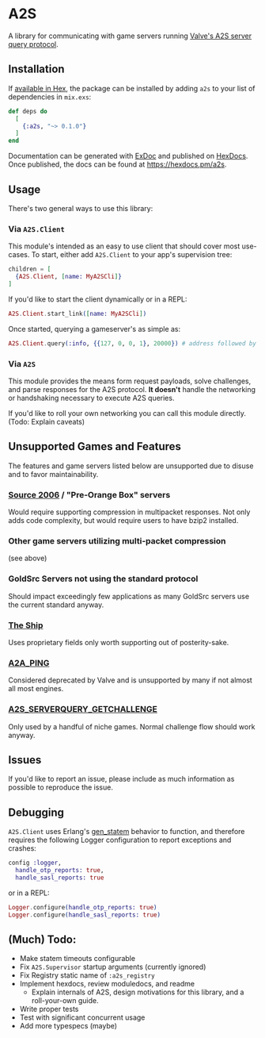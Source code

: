 # A2S

A library for communicating with game servers running [Valve's A2S server query protocol](https://developer.valvesoftware.com/wiki/Server_queries).

## Installation

If [available in Hex](https://hex.pm/docs/publish), the package can be installed
by adding `a2s` to your list of dependencies in `mix.exs`:

```elixir
def deps do
  [
    {:a2s, "~> 0.1.0"}
  ]
end
```

Documentation can be generated with [ExDoc](https://github.com/elixir-lang/ex_doc)
and published on [HexDocs](https://hexdocs.pm). Once published, the docs can
be found at <https://hexdocs.pm/a2s>.

## Usage
There's two general ways to use this library:

### Via `A2S.Client`

This module's intended as an easy to use client that should cover most use-cases. To start, either add `A2S.Client` to your app's supervision tree:
```Elixir
children = [
  {A2S.Client, [name: MyA2SCli]}
]
```
If you'd like to start the client dynamically or in a REPL: 
```Elixir
A2S.Client.start_link([name: MyA2SCli])
```

Once started, querying a gameserver's as simple as:
```Elixir
A2S.Client.query(:info, {{127, 0, 0, 1}, 20000}) # address followed by port
```

### Via `A2S`
This module provides the means form request payloads, solve challenges, and parse responses for the A2S protocol. **It doesn't** handle the networking or handshaking necessary to execute A2S queries.

If you'd like to roll your own networking you can call this module directly. (Todo: Explain caveats)

## Unsupported Games and Features
The features and game servers listed below are unsupported due to disuse and to favor maintainability.

### [Source 2006](https://en.wikipedia.org/wiki/Source_(game_engine)#Source_2006) / "Pre-Orange Box" servers
Would require supporting compression in multipacket responses. Not only adds code complexity, but would require users to have bzip2 installed.

### Other game servers utilizing multi-packet compression
(see above)

### GoldSrc Servers not using the standard protocol
Should impact exceedingly few applications as many GoldSrc servers use the current standard anyway.

### [The Ship](https://steamcharts.com/app/2400)
Uses proprietary fields only worth supporting out of posterity-sake.

### [A2A_PING](https://developer.valvesoftware.com/wiki/Server_queries#A2A_PING)
Considered deprecated by Valve and is unsupported by many if not almost all most engines.

### [A2S_SERVERQUERY_GETCHALLENGE](https://developer.valvesoftware.com/wiki/Server_queries#A2S_SERVERQUERY_GETCHALLENGE)
Only used by a handful of niche games. Normal challenge flow should work anyway.

## Issues
If you'd like to report an issue, please include as much information as possible to reproduce the issue.

## Debugging
`A2S.Client` uses Erlang's [gen_statem](https://www.erlang.org/doc/man/gen_statem.html) behavior to function, and therefore requires the following Logger configuration to report exceptions and crashes:

```Elixir
config :logger,
  handle_otp_reports: true,
  handle_sasl_reports: true
```
or in a REPL:
```Elixir
Logger.configure(handle_otp_reports: true)
Logger.configure(handle_sasl_reports: true)
```

## (Much) Todo:
- Make statem timeouts configurable
- Fix `A2S.Supervisor` startup arguments (currently ignored)
- Fix Registry static name of `:a2s_registry`
- Implement hexdocs, review moduledocs, and readme
  - Explain internals of A2S, design motivations for this library, and a roll-your-own guide.
- Write proper tests
- Test with significant concurrent usage
- Add more typespecs (maybe)
